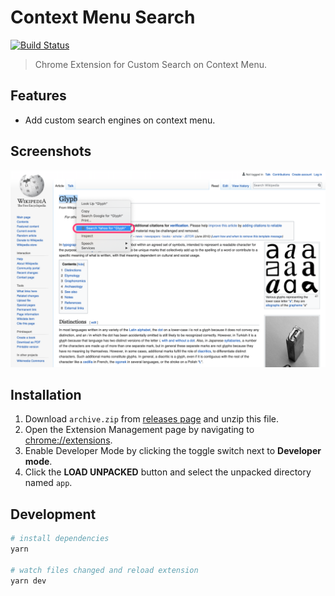 # Context Menu Search
[![Build Status](https://travis-ci.com/fiahfy/context-menu-search.svg?branch=master)](https://travis-ci.com/fiahfy/context-menu-search)

> Chrome Extension for Custom Search on Context Menu.


## Features
* Add custom search engines on context menu.


## Screenshots
![screenshot](./build/screenshots/screenshot.png?raw=true)


## Installation
1. Download `archive.zip` from [releases page](https://github.com/fiahfy/context-menu-search/releases) and unzip this file.
2. Open the Extension Management page by navigating to [chrome://extensions](chrome://extensions).
3. Enable Developer Mode by clicking the toggle switch next to **Developer mode**.
4. Click the **LOAD UNPACKED** button and select the unpacked directory named `app`.


## Development
``` bash
# install dependencies
yarn

# watch files changed and reload extension
yarn dev
```
